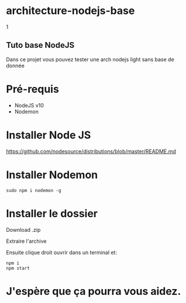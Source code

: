 # architecture-nodejs-base
1
## Tuto base NodeJS

Dans ce projet vous pouvez tester une arch nodejs light sans base de donnée

# Pré-requis

  - NodeJS v10
  - Nodemon

# Installer Node JS
https://github.com/nodesource/distributions/blob/master/README.md

# Installer Nodemon
```
sudo npm i nodemon -g
```

# Installer le dossier
Download .zip

Extraire l'archive

Ensuite clique droit ouvrir dans un terminal et:

```
npm i
npm start
```
# J'espère que ça pourra vous aidez.

